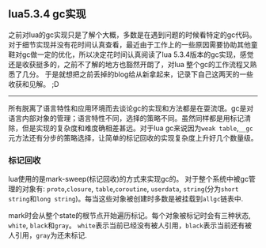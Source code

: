 ## lua5.3.4 gc实现

之前对lua的gc实现只是了解个大概，多数是在遇到问题的时候看特定的gc代码。对于细节实现并没有花时间认真查看，最近由于工作上的一些原因需要协助其他童鞋对gc做一定的优化，所以决定花时间认真阅读了lua 5.3.4版本的gc实现，感觉还是收获挺多的，之前不了解的地方也豁然开朗了，对lua 整个gc的工作流程又熟悉了几分。 
于是就想把之前丢掉的blog给从新拿起来，记录下自己这两天的一些收获和见解。 ;D

----

所有脱离了语言特性和应用环境而去谈论gc的实现和方法都是在耍流氓。gc是对语言内部对象的管理；语言特性不同，选择的策略不同。虽然同样都是用标记清除，但是实现的复杂度和难度确相差甚远。对于lua gc来说因为`weak table`,`__gc`元方法还有分步的策略选择，让简单的标记回收的实现复杂度上升好几个数量级。

### 标记回收
lua使用的是mark-sweep(标记回收)的方式来实现gc的。 对于整个系统中被gc管理的对象有: `proto`,`closure`, `table`,`coroutine`, `userdata`, `string`(分为`short string`和`long string`)。每当这些对象被创建时多数是被挂载到`allgc`链表中.

mark时会从整个state的根节点开始遍历标记。每个对象被标记时会有三种状态, `white`, `black`和`gray`。 `white`表示当前已经没有被人引用，`black`表示当前还有被人引用，`gray`为还未标记.